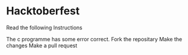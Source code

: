 # Hacktoberfest

Read the following Instructions

The c programme has some error correct.
Fork the repositary
Make the changes
Make a pull request
